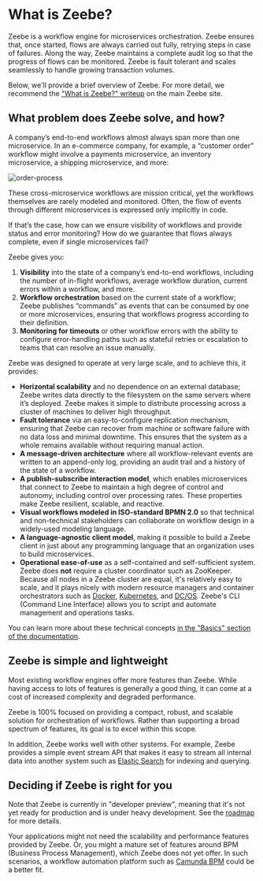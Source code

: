 # What is Zeebe?

Zeebe is a workflow engine for microservices orchestration. Zeebe ensures that, once started, flows are always carried out fully, retrying steps in case of failures. Along the way, Zeebe maintains a complete audit log so that the progress of flows can be monitored. Zeebe is fault tolerant and scales seamlessly to handle growing transaction volumes.

Below, we'll provide a brief overview of Zeebe. For more detail, we recommend the ["What is Zeebe?" writeup](https://zeebe.io/what-is-zeebe) on the main Zeebe site.

## What problem does Zeebe solve, and how?
A company’s end-to-end workflows almost always span more than one microservice. In an e-commerce company, for example, a “customer order” workflow might involve a payments microservice, an inventory microservice, a shipping microservice, and more:

![order-process](introduction/order-process.png)

These cross-microservice workflows are mission critical, yet the workflows themselves are rarely modeled and monitored. Often, the flow of events through different microservices is expressed only implicitly in code.

If that’s the case, how can we ensure visibility of workflows and provide status and error monitoring? How do we guarantee that flows always complete, even if single microservices fail?

Zeebe gives you:

1. **Visibility** into the state of a company’s end-to-end workflows, including the number of in-flight workflows, average workflow duration, current errors within a workflow, and more.
2. **Workflow orchestration** based on the current state of a workflow; Zeebe publishes “commands” as events that can be consumed by one or more microservices, ensuring that workflows progress according to their definition.
3. **Monitoring for timeouts** or other workflow errors with the ability to configure error-handling paths such as stateful retries or escalation to teams that can resolve an issue manually.

Zeebe was designed to operate at very large scale, and to achieve this, it provides:

* **Horizontal scalability** and no dependence on an external database; Zeebe writes data directly to the filesystem on the same servers where it’s deployed. Zeebe makes it simple to distribute processing across a cluster of machines to deliver high throughput.
* **Fault tolerance** via an easy-to-configure replication mechanism, ensuring that Zeebe can recover from machine or software failure with no data loss and minimal downtime. This ensures that the system as a whole remains available without requiring manual action.
* **A message-driven architecture** where all workflow-relevant events are written to an append-only log, providing an audit trail and a history of the state of a workflow.
* **A publish-subscribe interaction model**, which enables microservices that connect to Zeebe to maintain a high degree of control and autonomy, including control over processing rates. These properties make Zeebe resilient, scalable, and reactive.
* **Visual workflows modeled in ISO-standard BPMN 2.0** so that technical and non-technical stakeholders can collaborate on workflow design in a widely-used modeling language.
* **A language-agnostic client model**, making it possible to build a Zeebe client in just about any programming language that an organization uses to build microservices.  
* **Operational ease-of-use** as a self-contained and self-sufficient system. Zeebe does **not** require a cluster coordinator such as ZooKeeper. Because all nodes in a Zeebe cluster are equal, it's relatively easy to scale, and it plays nicely with modern resource managers and container orchestrators such as [Docker](https://www.docker.com/), [Kubernetes](https://kubernetes.io/), and [DC/OS](https://dcos.io/). Zeebe's CLI (Command Line Interface) allows you to script and automate management and operations tasks.

You can learn more about these technical concepts [in the "Basics" section of the documentation](https://docs.zeebe.io/basics/README.html).

## Zeebe is simple and lightweight

Most existing workflow engines offer more features than Zeebe. While having access to lots of features is generally a good thing, it can come at a cost of increased complexity and degraded performance.

Zeebe is 100% focused on providing a compact, robust, and scalable solution for orchestration of workflows. Rather than supporting a broad spectrum of features, its goal is to excel within this scope.

In addition, Zeebe works well with other systems. For example, Zeebe provides a simple event stream API that makes it easy to stream all internal data into another system such as [Elastic Search](https://www.elastic.co/) for indexing and querying.

## Deciding if Zeebe is right for you

Note that Zeebe is currently in "developer preview", meaning that it's not yet ready for production and is under heavy development. See the [roadmap](https://github.com/zeebe-io/zeebe/blob/master/ROADMAP.md) for more details.

Your applications might not need the scalability and performance features provided by Zeebe. Or, you might a mature set of features around BPM (Business Process Management), which Zeebe does not yet offer. In such scenarios, a workflow automation platform such as [Camunda BPM](https://camunda.org) could be a better fit.
